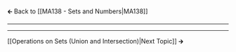 🡰 Back to [[MA138 - Sets and Numbers|MA138]] 
- - - 

- - - 
[[Operations on Sets (Union and Intersection)|Next Topic]] 🡲